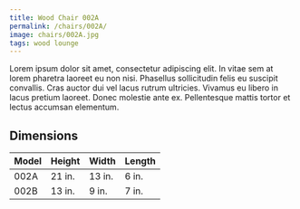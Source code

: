 ```yaml
---
title: Wood Chair 002A
permalink: /chairs/002A/
image: chairs/002A.jpg
tags: wood lounge
---
```

Lorem ipsum dolor sit amet, consectetur adipiscing elit. In vitae sem at lorem pharetra laoreet eu non nisi. Phasellus sollicitudin felis eu suscipit convallis. Cras auctor dui vel lacus rutrum ultricies. Vivamus eu libero in lacus pretium laoreet. Donec molestie ante ex. Pellentesque mattis tortor et lectus accumsan elementum.

## Dimensions

Model | Height | Width  | Length
------|--------|--------|-------
002A  | 21 in. | 13 in. | 6 in.
002B  | 13 in. | 9 in.  | 7 in.